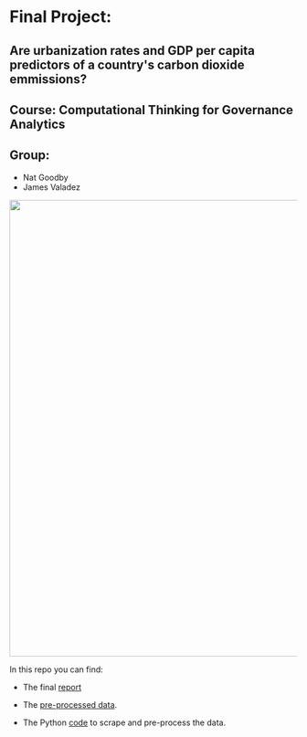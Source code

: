 # Final Project: 
## Are urbanization rates and GDP per capita predictors of a country's carbon dioxide emmissions?
## Course: Computational Thinking for Governance Analytics

## Group: 

* Nat Goodby
* James Valadez

<center>
<img src="https://github.com/ngoodby/Final_Project_James_Nat/blob/master/ProjectPhotop.jpg" width="800">
</center>

In this repo you can find:

* The final [report](http://htmlpreview.github.io/?https://github.com/ngoodby/Final_Project_James_Nat/blob/master/FinalProject_R_Work.html)

* The [pre-processed data](https://github.com/ngoodby/Final_Project_James_Nat/blob/master/Data/Cleaned_Data.csv).

* The Python [code](https://github.com/ngoodby/Final_Project_James_Nat/blob/master/Data/Data_Preprocessing.ipynb) to scrape and pre-process the data.
